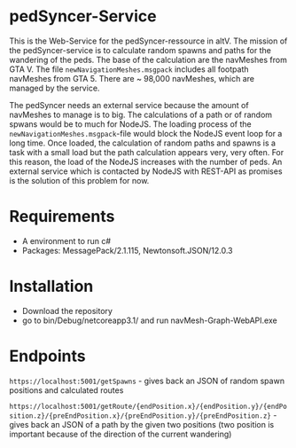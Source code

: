 # pedSyncer-Service

This is the Web-Service for the pedSyncer-ressource in altV. The mission of the pedSyncer-service is to calculate random spawns and paths for the wandering of the peds. The base of the calculation are the navMeshes from GTA V. The file `newNavigationMeshes.msgpack` includes all footpath navMeshes from GTA 5. There are ~ 98,000 navMeshes, which are managed by the service.

The pedSyncer needs an external service because the amount of navMeshes to manage is to big. The calculations of a path or of random spwans would be to much for NodeJS. The loading process of the `newNavigationMeshes.msgpack`-file would block the NodeJS event loop for a long time. Once loaded, the calculation of random paths and spawns is a task with a small load but the path calculation appears very, very often. For this reason, the load of the NodeJS increases with the number of peds. An external service which is contacted by NodeJS with REST-API as promises is the solution of this problem for now.

# Requirements

- A environment to run c#
- Packages: MessagePack/2.1.115, Newtonsoft.JSON/12.0.3

# Installation

- Download the repository
- go to bin/Debug/netcoreapp3.1/ and run navMesh-Graph-WebAPI.exe

# Endpoints

`https://localhost:5001/getSpawns` - gives back an JSON of random spawn positions and calculated routes

`https://localhost:5001/getRoute/{endPosition.x}/{endPosition.y}/{endPosition.z}/{preEndPosition.x}/{preEndPosition.y}/{preEndPosition.z}` - gives back an JSON of a path by the given two positions (two position is important because of the direction of the current wandering)

